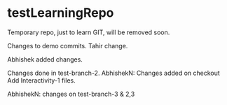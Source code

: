 testLearningRepo
================

Temporary repo, just to learn GIT, will be removed soon.

Changes to demo commits.
Tahir change.

Abhishek added changes.

Changes done in test-branch-2.
AbhishekN: Changes added on checkout
Add Interactivity-1 files.

AbhishekN: changes on test-branch-3 & 2,3
